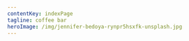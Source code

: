```yaml
---
contentKey: indexPage
tagline: coffee bar
heroImage: /img/jennifer-bedoya-rynpr5hsxfk-unsplash.jpg
---
```

